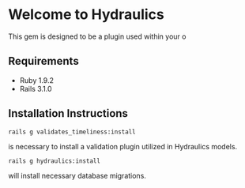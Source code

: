 # Welcome to Hydraulics

This gem is designed to be a plugin used within your o


## Requirements

* Ruby 1.9.2
* Rails 3.1.0


## Installation Instructions

    rails g validates_timeliness:install
is necessary to install a validation plugin utilized in Hydraulics models.

    rails g hydraulics:install
    
will install necessary database migrations.